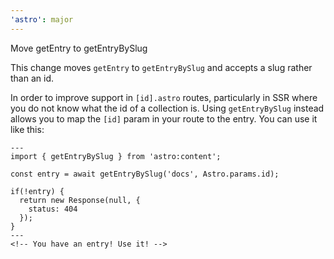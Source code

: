 ```yaml
---
'astro': major
---
```


Move getEntry to getEntryBySlug

This change moves `getEntry` to `getEntryBySlug` and accepts a slug rather than an id.

In order to improve support in `[id].astro` routes, particularly in SSR where you do not know what the id of a collection is. Using `getEntryBySlug` instead allows you to map the `[id]` param in your route to the entry. You can use it like this:

```astro
---
import { getEntryBySlug } from 'astro:content';

const entry = await getEntryBySlug('docs', Astro.params.id);

if(!entry) {
  return new Response(null, {
    status: 404
  });
}
---
<!-- You have an entry! Use it! -->
```
